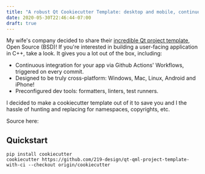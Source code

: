 ```yaml
---
title: "A robust Qt Cookiecutter Template: desktop and mobile, continuous integration, auto linters & formatters"
date: 2020-05-30T22:46:44-07:00
draft: true
---
```


My wife's company decided to share their [incredible Qt project template][219design-qt-template], Open Source (BSD)! If you're interested in building a user-facing application in C++, take a look. It gives you a lot out of the box, including:

* Continuous integration for your app via Github Actions' Workflows, triggered on every commit.
* Designed to be truly cross-platform: Windows, Mac, Linux, Android and iPhone!
* Preconfigured dev tools: formatters, linters, test runners.

I decided to make a cookiecutter template out of it to save you and I the hassle of hunting and replacing for namespaces, copyrights, etc.

Source here: 
## Quickstart

``` shell
pip install cookiecutter
cookiecutter https://github.com/219-design/qt-qml-project-template-with-ci --checkout origin/cookiecutter
```

[219design-qt-template]: https://github.com/219-design/qt-qml-project-template-with-ci

